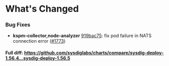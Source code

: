 # What's Changed

### Bug Fixes
- **kspm-collector,node-analyzer** [919bac75](https://github.com/sysdiglabs/charts/commit/919bac7579929a11ca2f19fd39d9600271c345fe): fix pod failure in NATS connection error ([#1773](https://github.com/sysdiglabs/charts/issues/1773))
#### Full diff: https://github.com/sysdiglabs/charts/compare/sysdig-deploy-1.56.4...sysdig-deploy-1.56.5
